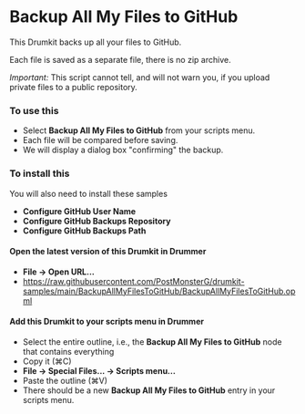 # Backup All My Files to GitHub

This Drumkit backs up all your files to GitHub.

Each file is saved as a separate file, there is no zip archive.

<i>Important:</i> This script cannot tell, and will not warn you, if you upload private files to a public repository.

### To use this
- Select <b>Backup All My Files to GitHub</b> from your scripts menu.
- Each file will be compared before saving.
- We will display a dialog box "confirming" the backup.

### To install this
You will also need to install these samples
- **Configure GitHub User Name**
- **Configure GitHub Backups Repository**
- **Configure GitHub Backups Path**

#### Open the latest version of this Drumkit in Drummer
- <b>File → Open URL...</b>
- https://raw.githubusercontent.com/PostMonsterG/drumkit-samples/main/BackupAllMyFilesToGitHub/BackupAllMyFilesToGitHub.opml 

#### Add this Drumkit to your scripts menu in Drummer
- Select the entire outline, i.e., the **Backup All My Files to GitHub** node that contains everything
- Copy it (⌘C)
- <b>File → Special Files... → Scripts menu... </b>
- Paste the outline (⌘V)
- There should be a new **Backup All My Files to GitHub** entry in your scripts menu.
